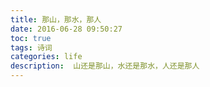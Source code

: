```yaml
---
title: 那山，那水，那人
date: 2016-06-28 09:50:27
toc: true
tags: 诗词
categories: life
description:  山还是那山，水还是那水，人还是那人
---
```

<script>
(function(){
    var bp = document.createElement('script');
    var curProtocol = window.location.protocol.split(':')[0];
    if (curProtocol === 'https') {
        bp.src = 'https://zz.bdstatic.com/linksubmit/push.js';        
    }
    else {
        bp.src = 'http://push.zhanzhang.baidu.com/push.js';
    }
    var s = document.getElementsByTagName("script")[0];
    s.parentNode.insertBefore(bp, s);
})();
</script>

















